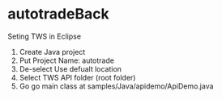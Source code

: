 # autotradeBack
Seting TWS in Eclipse

1. Create Java project 
2. Put Project Name: autotrade 
3. De-select Use defualt location 
4. Select TWS API folder (root folder)
5. Go go main class at samples/Java/apidemo/ApiDemo.java
